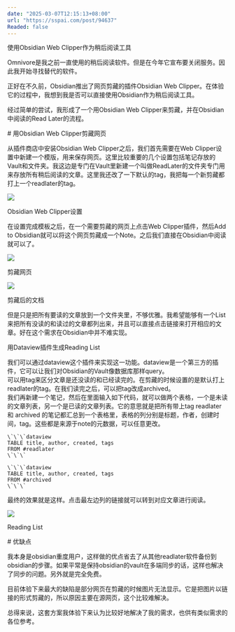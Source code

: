```yaml
---
date: "2025-03-07T12:15:13+08:00"
url: "https://sspai.com/post/94637"
Readed: false
---
```

使用Obsidian Web Clipper作为稍后阅读工具

Omnivore是我之前一直使用的稍后阅读软件。但是在今年它宣布要关闭服务。因此我开始寻找替代的软件。

正好在不久前，Obsidian推出了网页剪藏的插件Obsidian Web Clipper。在体验它的过程中，我想到我是否可以直接使用Obsidian作为稍后阅读工具。

经过简单的尝试，我形成了一个用Obsidian Web Clipper来剪藏，并在Obsidian中阅读的Read Later的流程。

\# 用Obsidian Web Clipper剪藏网页

从插件商店中安装Obsidian Web Clipper之后，我们首先需要在Web Clipper设置中新建一个模版，用来保存网页。这里比较重要的几个设置包括笔记存放的Vault和文件夹。我这边是专门在Vault里新建一个叫做ReadLater的文件夹专门用来存放所有稍后阅读的文章。这里我还改了一下默认的tag，我把每一个新剪藏都打上一个readlater的tag。

![](https://cdnfile.sspai.com/2024/12/08/ee07b13f262f9e62fed9ba3d63130c38.png)

Obsidian Web Clipper设置

在设置完成模板之后，在一个需要剪藏的网页上点击Web Clipper插件，然后Add to Obsidian就可以将这个网页剪藏成一个Note。之后我们直接在Obsidian中阅读就可以了。

![](https://cdnfile.sspai.com/2024/12/08/aebc5b89568d569edb55b7587794b856.png)

剪藏网页

![](https://cdnfile.sspai.com/2024/12/08/4ed74420a99b02f4774deb21c79ff7d8.png)

剪藏后的文档

但是只是把所有要读的文章放到一个文件夹里，不够优雅。我希望能够有一个List来把所有没读的和读过的文章都列出来，并且可以直接点击链接来打开相应的文章。好在这个需求在Obsidian中并不难实现。

用Dataview插件生成Reading List

我们可以通过dataview这个插件来实现这一功能。dataview是一个第三方的插件，它可以让我们对Obsidian的Vault像数据库那样query。  
可以用tag来区分文章是还没读的和已经读完的。在剪藏的时候设置的是默认打上readlater的tag。在我们读完之后，可以把tag改成archived。  
我们再新建一个笔记，然后在里面输入如下代码，就可以做两个表格，一个是未读的文章列表，另一个是已读的文章列表。它的意思就是把所有带上tag readlater 和 archived 的笔记都汇总到一个表格里，表格的列分别是标题，作者，创建时间，tag。这些都是来源于note的元数据，可以任意更改。

```null
\`\`\`dataview
TABLE title, author, created, tags
FROM #readlater 
\`\`\`

\`\`\`dataview
TABLE title, author, created, tags
FROM #archived 
\`\`\`
```

最终的效果就是这样。点击最左边列的链接就可以转到对应文章进行阅读。

![](https://cdnfile.sspai.com/2024/12/08/16d38dd33456797cb88c11292851ba0b.png)

Reading List

\# 优缺点

我本身是obsidian重度用户，这样做的优点省去了从其他readlater软件备份到obsidian的步骤。如果平常是保持obsidian的vault在多端同步的话，这样也解决了同步的问题。另外就是完全免费。

目前体验下来最大的缺陷是部分网页在剪藏的时候图片无法显示。它是把图片以链接的形式剪藏的，所以原因主要在源网页，这个比较难解决。

总得来说，这套方案我体验下来认为比较好地解决了我的需求，也供有类似需求的各位参考。